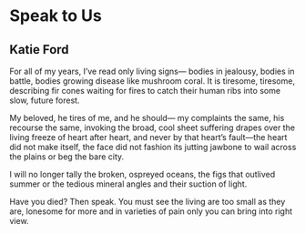 # Speak to Us
## Katie Ford
For all of my years, I’ve read only living signs—
bodies in jealousy, bodies in battle,
bodies growing disease like mushroom coral.
It is tiresome, tiresome, describing
fir cones waiting for fires to catch their human ribs
into some slow, future forest.

My beloved, he tires of me, and he should—
my complaints the same, his recourse
the same, invoking the broad, cool sheet suffering drapes
over the living freeze of heart after heart,
and never by that heart’s fault—the heart did not make itself,
the face did not fashion its jutting jawbone
to wail across the plains or beg the bare city.

I will no longer tally the broken, ospreyed oceans,
the figs that outlived summer
or the tedious mineral angles and
their suction of light.

Have you died? Then speak.
You must see the living
are too small as they are,
lonesome for more
and in varieties of pain
only you can bring into right view.